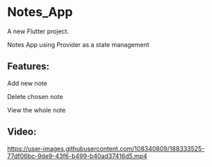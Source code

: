 # Notes_App

A new Flutter project.

Notes App using Provider as a state management
## Features:
Add new note

Delete chosen note

View the whole note

## Video:

https://user-images.githubusercontent.com/108340809/188333525-77df06bc-9de9-43f6-b499-b40ad37416d5.mp4

